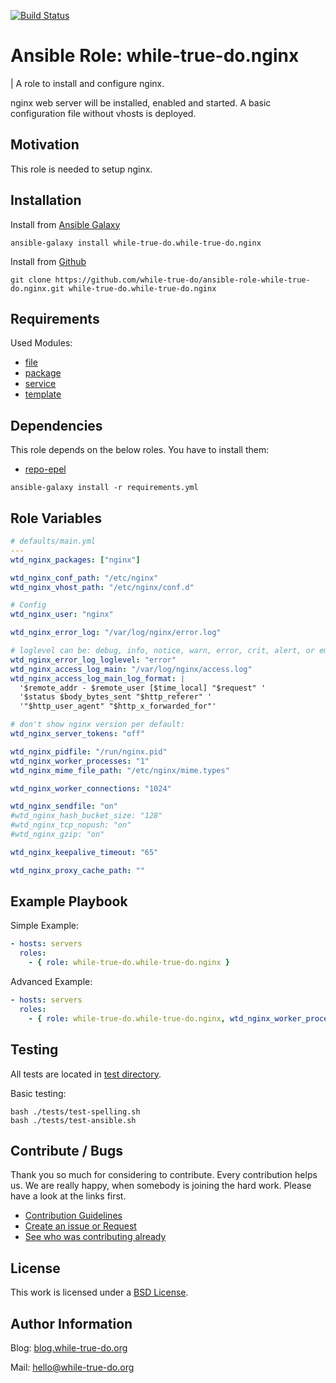 [![Build Status](https://travis-ci.org/while-true-do/ansible-role-while-true-do.nginxsvg?branch=master)](https://travis-ci.org/while-true-do/ansible-role-while-true-do.nginx)

# Ansible Role: while-true-do.nginx
| A role to install and configure nginx.

nginx web server will be installed, enabled and started.
A basic configuration file without vhosts is deployed.

## Motivation

This role is needed to setup nginx.

## Installation

Install from [Ansible Galaxy](https://galaxy.ansible.com/while-true-do/while-true-do.nginx)

```
ansible-galaxy install while-true-do.while-true-do.nginx
```

Install from [Github](https://github.com/while-true-do/ansible-role-while-true-do.nginx)

```
git clone https://github.com/while-true-do/ansible-role-while-true-do.nginx.git while-true-do.while-true-do.nginx
```

## Requirements

Used Modules:

-   [file](http://docs.ansible.com/ansible/latest/file_module.html)
-   [package](http://docs.ansible.com/ansible/latest/package_module.html)
-   [service](http://docs.ansible.com/ansible/latest/service_module.html)
-   [template](http://docs.ansible.com/ansible/latest/template_module.html)

## Dependencies

This role depends on the below roles. You have to install them:

-   [repo-epel](https://github.com/while-true-do/ansible-role-repo-epel)

```
ansible-galaxy install -r requirements.yml
```

## Role Variables


```yaml
# defaults/main.yml
---
wtd_nginx_packages: ["nginx"]

wtd_nginx_conf_path: "/etc/nginx"
wtd_nginx_vhost_path: "/etc/nginx/conf.d"

# Config
wtd_nginx_user: "nginx"

wtd_nginx_error_log: "/var/log/nginx/error.log"

# loglevel can be: debug, info, notice, warn, error, crit, alert, or emerg
wtd_nginx_error_log_loglevel: "error"
wtd_nginx_access_log_main: "/var/log/nginx/access.log"
wtd_nginx_access_log_main_log_format: |
  '$remote_addr - $remote_user [$time_local] "$request" '
  '$status $body_bytes_sent "$http_referer" '
  '"$http_user_agent" "$http_x_forwarded_for"'

# don't show nginx version per default:
wtd_nginx_server_tokens: "off"

wtd_nginx_pidfile: "/run/nginx.pid"
wtd_nginx_worker_processes: "1"
wtd_nginx_mime_file_path: "/etc/nginx/mime.types"

wtd_nginx_worker_connections: "1024"

wtd_nginx_sendfile: "on"
#wtd_nginx_hash_bucket_size: "128"
#wtd_nginx_tcp_nopush: "on"
#wtd_nginx_gzip: "on"

wtd_nginx_keepalive_timeout: "65"

wtd_nginx_proxy_cache_path: ""
```

## Example Playbook

Simple Example:

```yaml
- hosts: servers 
  roles:
    - { role: while-true-do.while-true-do.nginx }
```

Advanced Example:

```yaml
- hosts: servers 
  roles:
    - { role: while-true-do.while-true-do.nginx, wtd_nginx_worker_processes: "8", wtd_nginx_tcp_nopush: "on" }
```

## Testing

All tests are located in [test directory](./tests/).

Basic testing:

```
bash ./tests/test-spelling.sh
bash ./tests/test-ansible.sh
```

## Contribute / Bugs

Thank you so much for considering to contribute. Every contribution helps us.
We are really happy, when somebody is joining the hard work. Please have a look 
at the links first.

-   [Contribution Guidelines](./docs/CONTRIBUTING.md)
-   [Create an issue or Request](https://github.com/while-true-do/ansible-role-while-true-do.nginx/issues)
-   [See who was contributing already](https://github.com/while-true-do/ansible-role-while-true-do.nginx/graphs/contributors)

## License

This work is licensed under a [BSD License](https://opensource.org/licenses/BSD-3-Clause).

## Author Information

Blog: [blog.while-true-do.org](https://blog.while-true-do.org)

Mail: [hello@while-true-do.org](mailto:hello@while-true-do.org)
